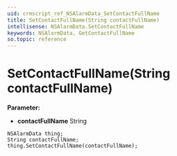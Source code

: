 ```yaml
---
uid: crmscript_ref_NSAlarmData_SetContactFullName
title: SetContactFullName(String contactFullName)
intellisense: NSAlarmData.SetContactFullName
keywords: NSAlarmData, GetContactFullName
so.topic: reference
---
```


# SetContactFullName(String contactFullName)

**Parameter:** 
* **contactFullName** String

```crmscript
NSAlarmData thing;
String contactFullName;
thing.SetContactFullName(contactFullName);
```

